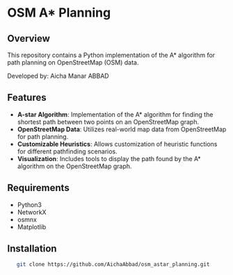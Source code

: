# OSM A* Planning

## Overview
This repository contains a Python implementation of the A* algorithm for path planning on OpenStreetMap (OSM) data.

Developed by: Aicha Manar ABBAD

## Features
- **A-star Algorithm**: Implementation of the A* algorithm for finding the shortest path between two points on an OpenStreetMap graph.
- **OpenStreetMap Data**: Utilizes real-world map data from OpenStreetMap for path planning.
- **Customizable Heuristics**: Allows customization of heuristic functions for different pathfinding scenarios.
- **Visualization**: Includes tools to display the path found by the A* algorithm on the OpenStreetMap graph.

## Requirements
- Python3
- NetworkX
- osmnx
- Matplotlib

## Installation
```bash
   git clone https://github.com/AichaAbbad/osm_astar_planning.git
   ```
